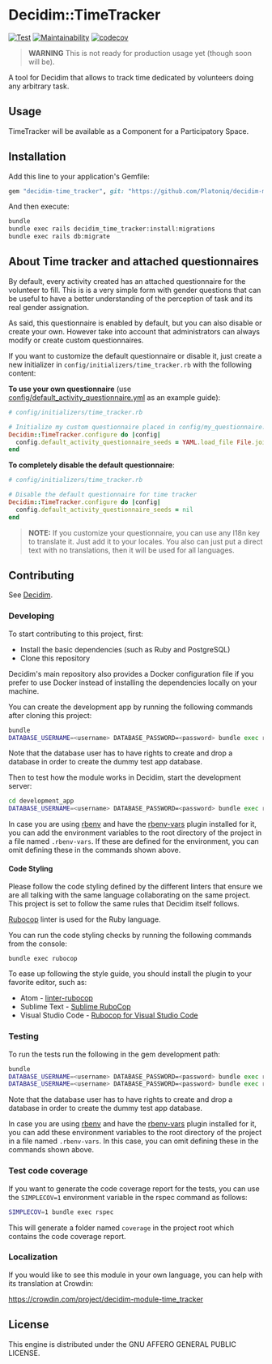 # Decidim::TimeTracker

[![Test](https://github.com/Platoniq/decidim-module-time_tracker/workflows/Test/badge.svg)](https://github.com/Platoniq/decidim-module-time_tracker/actions)
[![Maintainability](https://api.codeclimate.com/v1/badges/9372a7def91c50d04e8c/maintainability)](https://codeclimate.com/github/Platoniq/decidim-module-time_tracker/maintainability)
[![codecov](https://codecov.io/gh/Platoniq/decidim-module-time_tracker/branch/master/graph/badge.svg)](https://codecov.io/gh/Platoniq/decidim-module-time_tracker)

> **WARNING** This is not ready for production usage yet (though soon will be).

A tool for Decidim that allows to track time dedicated by volunteers doing any arbitrary task.

## Usage

TimeTracker will be available as a Component for a Participatory
Space.

## Installation

Add this line to your application's Gemfile:

```ruby
gem "decidim-time_tracker", git: "https://github.com/Platoniq/decidim-module-time_tracker"
```

And then execute:

```bash
bundle
bundle exec rails decidim_time_tracker:install:migrations
bundle exec rails db:migrate
```

## About Time tracker and attached questionnaires

By default, every activity created has an attached questionnaire for the volunteer to fill. This is is a very simple form with gender questions that can be useful to have a better understanding of the perception of task and its real gender assignation.

As said, this questionnaire is enabled by default, but you can also disable or create your own. However take into account that administrators can always modify or create custom questionnaires.

If you want to customize the default questionnaire or disable it, just create a new initializer in `config/initializers/time_tracker.rb` with the following content:

**To use your own questionnaire** (use [config/default_activity_questionnaire.yml](config/default_activity_questionnaire.yml) as an example guide):
```ruby
# config/initializers/time_tracker.rb

# Initialize my custom questionnaire placed in config/my_questionnaire.yml
Decidim::TimeTracker.configure do |config|
  config.default_activity_questionnaire_seeds = YAML.load_file File.join(Rails.root, 'config', 'my_questionnaire.yml')
end
```

**To completely disable the default questionnaire**:
```ruby
# config/initializers/time_tracker.rb

# Disable the default questionnaire for time tracker
Decidim::TimeTracker.configure do |config|
  config.default_activity_questionnaire_seeds = nil
end
```

> **NOTE:** If you customize your questionnaire, you can use any I18n key to translate it. Just add it to your locales.
> You also can just put a direct text with no translations, then it will be used for all languages.

## Contributing

See [Decidim](https://github.com/decidim/decidim).

### Developing

To start contributing to this project, first:

- Install the basic dependencies (such as Ruby and PostgreSQL)
- Clone this repository

Decidim's main repository also provides a Docker configuration file if you
prefer to use Docker instead of installing the dependencies locally on your
machine.

You can create the development app by running the following commands after
cloning this project:

```bash
bundle
DATABASE_USERNAME=<username> DATABASE_PASSWORD=<password> bundle exec rake development_app
```

Note that the database user has to have rights to create and drop a database in
order to create the dummy test app database.

Then to test how the module works in Decidim, start the development server:

```bash
cd development_app
DATABASE_USERNAME=<username> DATABASE_PASSWORD=<password> bundle exec rails s
```

In case you are using [rbenv](https://github.com/rbenv/rbenv) and have the
[rbenv-vars](https://github.com/rbenv/rbenv-vars) plugin installed for it, you
can add the environment variables to the root directory of the project in a file
named `.rbenv-vars`. If these are defined for the environment, you can omit
defining these in the commands shown above.

#### Code Styling

Please follow the code styling defined by the different linters that ensure we
are all talking with the same language collaborating on the same project. This
project is set to follow the same rules that Decidim itself follows.

[Rubocop](https://rubocop.readthedocs.io/) linter is used for the Ruby language.

You can run the code styling checks by running the following commands from the
console:

```
bundle exec rubocop
```

To ease up following the style guide, you should install the plugin to your
favorite editor, such as:

- Atom - [linter-rubocop](https://atom.io/packages/linter-rubocop)
- Sublime Text - [Sublime RuboCop](https://github.com/pderichs/sublime_rubocop)
- Visual Studio Code - [Rubocop for Visual Studio Code](https://github.com/misogi/vscode-ruby-rubocop)

### Testing

To run the tests run the following in the gem development path:

```bash
bundle
DATABASE_USERNAME=<username> DATABASE_PASSWORD=<password> bundle exec rake test_app
DATABASE_USERNAME=<username> DATABASE_PASSWORD=<password> bundle exec rspec
```

Note that the database user has to have rights to create and drop a database in
order to create the dummy test app database.

In case you are using [rbenv](https://github.com/rbenv/rbenv) and have the
[rbenv-vars](https://github.com/rbenv/rbenv-vars) plugin installed for it, you
can add these environment variables to the root directory of the project in a
file named `.rbenv-vars`. In this case, you can omit defining these in the
commands shown above.

### Test code coverage

If you want to generate the code coverage report for the tests, you can use
the `SIMPLECOV=1` environment variable in the rspec command as follows:

```bash
SIMPLECOV=1 bundle exec rspec
```

This will generate a folder named `coverage` in the project root which contains
the code coverage report.

### Localization

If you would like to see this module in your own language, you can help with its
translation at Crowdin:

https://crowdin.com/project/decidim-module-time_tracker

## License

This engine is distributed under the GNU AFFERO GENERAL PUBLIC LICENSE.
